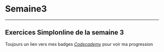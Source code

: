 # Semaine3
--------------
## Exercices Simplonline de la semaine 3

Toujours un lien vers mes badges *[Codecademy](https://www.codecademy.com/users/blogSolver86980/achievements)* pour voir ma progression
